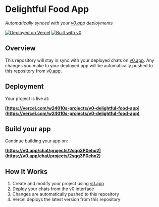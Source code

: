 # Delightful Food App

*Automatically synced with your [v0.app](https://v0.app) deployments*

[![Deployed on Vercel](https://img.shields.io/badge/Deployed%20on-Vercel-black?style=for-the-badge&logo=vercel)](https://vercel.com/w24010s-projects/v0-delightful-food-app)
[![Built with v0](https://img.shields.io/badge/Built%20with-v0.app-black?style=for-the-badge)](https://v0.app/chat/projects/2sqg3P0eho2)

## Overview

This repository will stay in sync with your deployed chats on [v0.app](https://v0.app).
Any changes you make to your deployed app will be automatically pushed to this repository from [v0.app](https://v0.app).

## Deployment

Your project is live at:

**[https://vercel.com/w24010s-projects/v0-delightful-food-app](https://vercel.com/w24010s-projects/v0-delightful-food-app)**

## Build your app

Continue building your app on:

**[https://v0.app/chat/projects/2sqg3P0eho2](https://v0.app/chat/projects/2sqg3P0eho2)**

## How It Works

1. Create and modify your project using [v0.app](https://v0.app)
2. Deploy your chats from the v0 interface
3. Changes are automatically pushed to this repository
4. Vercel deploys the latest version from this repository

